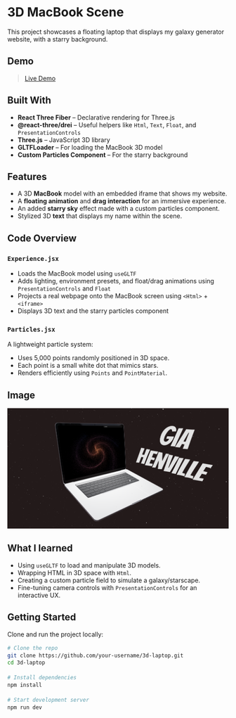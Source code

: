 # 3D MacBook Scene 

This project showcases a floating laptop that displays my galaxy generator website, with a starry background. 

## Demo

> [Live Demo](https://3-d-laptop-cyan.vercel.app/)

## Built With

- **React Three Fiber** – Declarative rendering for Three.js
- **@react-three/drei** – Useful helpers like `Html`, `Text`, `Float`, and `PresentationControls`
- **Three.js** – JavaScript 3D library
- **GLTFLoader** – For loading the MacBook 3D model
- **Custom Particles Component** – For the starry background

## Features

- A 3D **MacBook** model with an embedded iframe that shows my website.
- A **floating animation** and **drag interaction** for an immersive experience.
- An added **starry sky** effect made with a custom particles component.
- Stylized 3D **text** that displays my name within the scene.

## Code Overview

### `Experience.jsx`

- Loads the MacBook model using `useGLTF`
- Adds lighting, environment presets, and float/drag animations using `PresentationControls` and `Float`
- Projects a real webpage onto the MacBook screen using `<Html>` + `<iframe>`
- Displays 3D text and the starry particles component

### `Particles.jsx`

A lightweight particle system:
- Uses 5,000 points randomly positioned in 3D space.
- Each point is a small white dot that mimics stars.
- Renders efficiently using `Points` and `PointMaterial`.

## Image

![Portfolio MacBook Screenshot](./images/demo-img.png)  

## What I learned

- Using `useGLTF` to load and manipulate 3D models.
- Wrapping HTML in 3D space with `Html`.
- Creating a custom particle field to simulate a galaxy/starscape.
- Fine-tuning camera controls with `PresentationControls` for an interactive UX.

## Getting Started

Clone and run the project locally:

```bash
# Clone the repo
git clone https://github.com/your-username/3d-laptop.git
cd 3d-laptop

# Install dependencies
npm install

# Start development server
npm run dev
